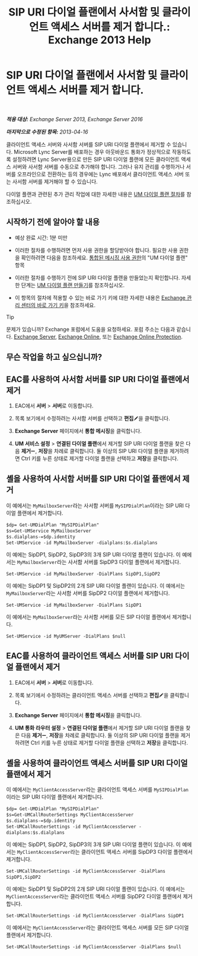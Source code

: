 ﻿---
title: 'SIP URI 다이얼 플랜에서 사서함 및 클라이언트 액세스 서버를 제거 합니다.: Exchange 2013 Help'
TOCTitle: SIP URI 다이얼 플랜에서 사서함 및 클라이언트 액세스 서버를 제거 합니다.
ms:assetid: 367441e1-1a0f-42c8-9fa8-8abe80b3d015
ms:mtpsurl: https://technet.microsoft.com/ko-kr/library/Aa997238(v=EXCHG.150)
ms:contentKeyID: 54651812
ms.date: 05/22/2018
mtps_version: v=EXCHG.150
ms.translationtype: MT
---

# SIP URI 다이얼 플랜에서 사서함 및 클라이언트 액세스 서버를 제거 합니다.

 

_**적용 대상:** Exchange Server 2013, Exchange Server 2016_

_**마지막으로 수정된 항목:** 2013-04-16_

클라이언트 액세스 서버와 사서함 서버를 SIP URI 다이얼 플랜에서 제거할 수 있습니다. Microsoft Lync Server를 배포하는 경우 아웃바운드 통화가 정상적으로 작동하도록 설정하려면 Lync Server용으로 만든 SIP URI 다이얼 플랜에 모든 클라이언트 액세스 서버와 사서함 서버를 수동으로 추가해야 합니다. 그러나 유지 관리를 수행하거나 서버를 오프라인으로 전환하는 등의 경우에는 Lync 배포에서 클라이언트 액세스 서버 또는 사서함 서버를 제거해야 할 수 있습니다.

다이얼 플랜과 관련된 추가 관리 작업에 대한 자세한 내용은 [UM 다이얼 플랜 절차](um-dial-plan-procedures-exchange-2013-help.md)를 참조하십시오.

## 시작하기 전에 알아야 할 내용

  - 예상 완료 시간: 1분 미만

  - 이러한 절차를 수행하려면 먼저 사용 권한을 할당받아야 합니다. 필요한 사용 권한을 확인하려면 다음을 참조하세요. [통합된 메시징 사용 권한](unified-messaging-permissions-exchange-2013-help.md)의 "UM 다이얼 플랜" 항목

  - 이러한 절차를 수행하기 전에 SIP URI 다이얼 플랜을 만들었는지 확인합니다. 자세한 단계는 [UM 다이얼 플랜 만들기](create-a-um-dial-plan-exchange-2013-help.md)를 참조하십시오.

  - 이 항목의 절차에 적용할 수 있는 바로 가기 키에 대한 자세한 내용은 [Exchange 관리 센터의 바로 가기 키](keyboard-shortcuts-in-the-exchange-admin-center-exchange-online-protection-help.md)을 참조하세요.


> [!TIP]
> 문제가 있습니까? Exchange 포럼에서 도움을 요청하세요. 포럼 주소는 다음과 같습니다. <A href="https://go.microsoft.com/fwlink/p/?linkid=60612">Exchange Server</A>, <A href="https://go.microsoft.com/fwlink/p/?linkid=267542">Exchange Online</A>, 또는 <A href="https://go.microsoft.com/fwlink/p/?linkid=285351">Exchange Online Protection</A>.



## 무슨 작업을 하고 싶으십니까?

## EAC를 사용하여 사서함 서버를 SIP URI 다이얼 플랜에서 제거

1.  EAC에서 **서버** \> **서버**로 이동합니다.

2.  목록 보기에서 수정하려는 사서함 서버를 선택하고 **편집**![편집 아이콘](images/JJ218640.6f53ccb2-1f13-4c02-bea0-30690e6ea71d(EXCHG.150).gif "편집 아이콘")을 클릭합니다.

3.  **Exchange Server** 페이지에서 **통합 메시징**을 클릭합니다.

4.  **UM 서비스 설정** \> **연결된 다이얼 플랜**에서 제거할 SIP URI 다이얼 플랜을 찾은 다음 **제거**![아이콘 제거](images/Dd362328.479b6ced-8d64-4277-a725-f17fea202b28(EXCHG.150).gif "아이콘 제거"), **저장**을 차례로 클릭합니다. 둘 이상의 SIP URI 다이얼 플랜을 제거하려면 Ctrl 키를 누른 상태로 제거할 다이얼 플랜을 선택하고 **저장**을 클릭합니다.

## 셸을 사용하여 사서함 서버를 SIP URI 다이얼 플랜에서 제거

이 예에서는 `MyMailboxServer`라는 사서함 서버를 `MySIPDialPlan`이라는 SIP URI 다이얼 플랜에서 제거합니다.

    $dp= Get-UMDialPlan "MySIPDialPlan"
    $s=Get-UMService MyMailboxServer
    $s.dialplans-=$dp.identity
    Set-UMService -id MyMailboxServer -dialplans:$s.dialplans

이 예에는 SipDP1, SipDP2, SipDP3의 3개 SIP URI 다이얼 플랜이 있습니다. 이 예에서는 `MyMailboxServer`라는 사서함 서버를 SipDP3 다이얼 플랜에서 제거합니다.

    Set-UMService -id MyMailboxServer -DialPlans SipDP1,SipDP2

이 예에는 SipDP1 및 SipDP2의 2개 SIP URI 다이얼 플랜이 있습니다. 이 예에서는 `MyMailboxServer`라는 사서함 서버를 SipDP2 다이얼 플랜에서 제거합니다.

    Set-UMService -id MyMailboxServer -DialPlans SipDP1

이 예에서는 `MyMailboxServer`라는 사서함 서버를 모든 SIP 다이얼 플랜에서 제거합니다.

    Set-UMService -id MyUMServer -DialPlans $null

## EAC를 사용하여 클라이언트 액세스 서버를 SIP URI 다이얼 플랜에서 제거

1.  EAC에서 **서버** \> **서버**로 이동합니다.

2.  목록 보기에서 수정하려는 클라이언트 액세스 서버를 선택하고 **편집**![편집 아이콘](images/JJ218640.6f53ccb2-1f13-4c02-bea0-30690e6ea71d(EXCHG.150).gif "편집 아이콘")을 클릭합니다.

3.  **Exchange Server** 페이지에서 **통합 메시징**을 클릭합니다.

4.  **UM 통화 라우터 설정** \> **연결된 다이얼 플랜**에서 제거할 SIP URI 다이얼 플랜을 찾은 다음 **제거**![아이콘 제거](images/Dd362328.479b6ced-8d64-4277-a725-f17fea202b28(EXCHG.150).gif "아이콘 제거"), **저장**을 차례로 클릭합니다. 둘 이상의 SIP URI 다이얼 플랜을 제거하려면 Ctrl 키를 누른 상태로 제거할 다이얼 플랜을 선택하고 **저장**을 클릭합니다.

## 셸을 사용하여 클라이언트 액세스 서버를 SIP URI 다이얼 플랜에서 제거

이 예에서는 `MyClientAccessServer`라는 클라이언트 액세스 서버를 `MySIPDialPlan`이라는 SIP URI 다이얼 플랜에서 제거합니다.

    $dp= Get-UMDialPlan "MySIPDialPlan"
    $s=Get-UMCallRouterSettings MyClientAccessServer
    $s.dialplans-=$dp.identity
    Set-UMCallRouterSettings -id MyClientAccessServer -dialplans:$s.dialplans

이 예에는 SipDP1, SipDP2, SipDP3의 3개 SIP URI 다이얼 플랜이 있습니다. 이 예에서는 `MyClientAccessServer`라는 클라이언트 액세스 서버를 SipDP3 다이얼 플랜에서 제거합니다.

    Set-UMCallRouterSettings -id MyClientAccessServer -DialPlans SipDP1,SipDP2

이 예에는 SipDP1 및 SipDP2의 2개 SIP URI 다이얼 플랜이 있습니다. 이 예에서는 `MyClientAccessServer`라는 클라이언트 액세스 서버를 SipDP2 다이얼 플랜에서 제거합니다.

    Set-UMCallRouterSettings -id MyClientAccessServer -DialPlans SipDP1

이 예에서는 `MyClientAccessServer`라는 클라이언트 액세스 서버를 모든 SIP 다이얼 플랜에서 제거합니다.

    Set-UMCallRouterSettings -id MyClientAccessServer -DialPlans $null

